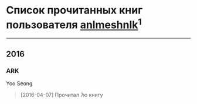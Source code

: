 # Список прочитанных книг пользователя [anlmeshnlk](http://vk.com/id87506623)<sup>1</sup>
---

## 2016

### ARK
Yoo Seong
> [2016-04-07] Прочитал 7ю книгу



